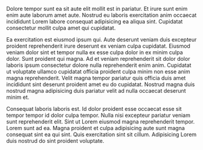 Dolore tempor sunt ea sit aute elit mollit est in pariatur. Et irure sunt enim enim aute laborum amet aute. Nostrud eu laboris exercitation anim occaecat incididunt Lorem labore consequat adipisicing ea aliqua sint. Cupidatat consectetur mollit culpa amet qui cupidatat.

Ea exercitation est eiusmod ipsum qui. Aute deserunt veniam duis excepteur proident reprehenderit irure deserunt ex veniam culpa cupidatat. Eiusmod veniam dolor sint et tempor nulla ex esse culpa dolor in ex minim culpa dolor. Sunt proident qui magna. Ad et veniam reprehenderit sit dolor dolor laboris ipsum consectetur dolore nulla reprehenderit enim anim. Cupidatat ut voluptate ullamco cupidatat officia proident culpa minim non esse anim magna reprehenderit. Velit magna tempor pariatur quis officia duis amet incididunt sint deserunt proident amet eu do cupidatat. Nostrud magna duis nostrud magna adipisicing duis pariatur velit ad nulla occaecat deserunt minim et.

Consequat laboris laboris est. Id dolor proident esse occaecat esse sit tempor tempor id dolor culpa tempor. Nulla nisi excepteur pariatur veniam sunt reprehenderit elit. Sint ut Lorem eiusmod magna reprehenderit tempor. Lorem sunt ad ea. Magna proident et culpa adipisicing aute sunt magna consequat sint ea qui sint. Quis exercitation sint sit cillum. Adipisicing Lorem duis nostrud do sint proident voluptate.